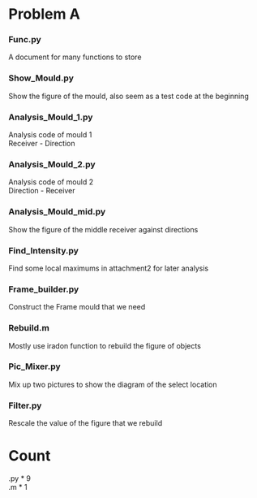 # Problem A

### Func.py
A document for many functions to store
### Show_Mould.py
Show the figure of the mould, also seem as a test code at the beginning
### Analysis_Mould_1.py
Analysis code of mould 1\
Receiver - Direction
### Analysis_Mould_2.py
Analysis code of mould 2\
Direction - Receiver
### Analysis_Mould_mid.py
Show the figure of the middle receiver against directions
### Find_Intensity.py
Find some local maximums in attachment2 for later analysis
### Frame_builder.py
Construct the Frame mould that we need
### Rebuild.m
Mostly use iradon function to rebuild the figure of objects
### Pic_Mixer.py
Mix up two pictures to show the diagram of the select location
### Filter.py
Rescale the value of the figure that we rebuild
# Count
.py \* 9\
.m \* 1
